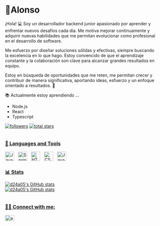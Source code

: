 #  💼Alonso

¡Hola! 💻 Soy un desarrollador backend junior apasionado por aprender y enfrentar nuevos desafíos cada día. Me motiva mejorar continuamente y adquirir nuevas habilidades que me permitan evolucionar como profesional en el desarrollo de software.

Me esfuerzo por diseñar soluciones sólidas y efectivas, siempre buscando la excelencia en lo que hago. Estoy convencido de que el aprendizaje constante y la colaboración son clave para alcanzar grandes resultados en equipo.

Estoy en búsqueda de oportunidades que me reten, me permitan crecer y contribuir de manera significativa, aportando ideas, esfuerzo y un enfoque orientado a resultados. 🚀

📚 Actualmente estoy aprendiendo ...
  - Node.js
  - React
  - Typescript
    
<p align="left">
  <a href="https://github.com/d24a05?tab=followers">
     <img alt="followers" title="Follow me on Github" src="https://custom-icon-badges.demolab.com/github/followers/d24a05?color=236ad3&labelColor=1155ba&style=for-the-badge&logo=person-add&label=Follow&logoColor=white"/></a>
  <a href="https://github.com/d24a05?tab=repositories&sort=stargazers">
    <img alt="total stars" title="Total stars on GitHub" src="https://custom-icon-badges.demolab.com/github/stars/d24a05?color=%23E1AD0E&logoColor=white&style=for-the-badge&labelColor=C79600&logo=star"/>
</p>

#

### 🧰 Languages and Tools

<img align="left" alt="Java" width="30px" style="padding-right:10px;" src="https://cdn.jsdelivr.net/gh/devicons/devicon/icons/java/java-original.svg"/>
<img align="left" alt="Spring" width="30px" style="padding-right:10px;" src="https://cdn.jsdelivr.net/gh/devicons/devicon/icons/spring/spring-original.svg" />
<img align="left" alt="HTML" width="30px" style="padding-right:10px;" src="https://cdn.jsdelivr.net/gh/devicons/devicon/icons/html5/html5-plain.svg" />
<img align="left" alt="CSS" width="30px" style="padding-right:10px;" src="https://cdn.jsdelivr.net/gh/devicons/devicon/icons/css3/css3-plain.svg" />
<img align="left" alt="JavaScript" width="30px" style="padding-right:10px;" src="https://cdn.jsdelivr.net/gh/devicons/devicon/icons/javascript/javascript-plain.svg" />
<br />

#

### 📊 Stats

![d24a05's GitHub stats](https://github-readme-stats.vercel.app/api?username=d24a05&show_icons=true&theme=gruvbox)<br>
![d24a05's GitHub stats](https://github-readme-stats.vercel.app/api/top-langs?username=d24a05&show_icons=true&theme=gruvbox&locale=en&layout=compact)

#

### 🙍‍♂️ Connect with me:

<a href="https://www.linkedin.com/in/diego-alonso-llamacponcca-pe%C3%B1a-b9a672342/" target="blank"><img align="center" src="https://raw.githubusercontent.com/rahuldkjain/github-profile-readme-generator/master/src/images/icons/Social/linked-in-alt.svg" alt="anirudh-rai-072732220" height="20" width="30" /></a>

#
